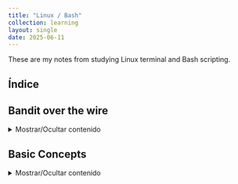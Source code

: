 ```yaml
---
title: "Linux / Bash"
collection: learning
layout: single
date: 2025-06-11
---
```


These are my notes from studying Linux terminal and Bash scripting.

## Índice
<div id="toc"></div>

## Bandit over the wire

<details>
  <summary>Mostrar/Ocultar contenido</summary>
  
  Contenido de la sección...
  
</details>

## Basic Concepts

<details>
  <summary>Mostrar/Ocultar contenido</summary>
  
  Más contenido...
  
</details>

<script>
document.addEventListener("DOMContentLoaded", () => {
  const toc = document.getElementById("toc");
  if (!toc) return;

  const headers = document.querySelectorAll("h2, h3");
  if (!headers.length) return;

  let list = "<ul>";
  headers.forEach(h => {
    const id = h.id || h.textContent.toLowerCase()
      .trim()
      .replace(/[^\w]+/g, '-')
      .replace(/^-+|-+$/g, '');
    h.id = id;
    list += `<li class="${h.tagName.toLowerCase()}"><a href="#${id}">${h.textContent}</a></li>`;
  });
  list += "</ul>";

  toc.innerHTML = list;
});
</script>
